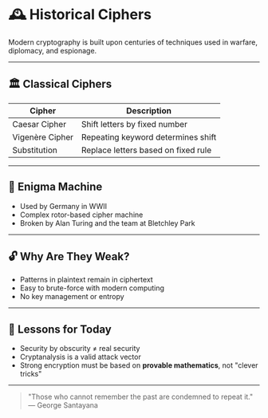 # 🕰️ Historical Ciphers

Modern cryptography is built upon centuries of techniques used in warfare, diplomacy, and espionage.

---

## 🏛️ Classical Ciphers

| Cipher        | Description |
|---------------|-------------|
| Caesar Cipher | Shift letters by fixed number |
| Vigenère Cipher | Repeating keyword determines shift |
| Substitution  | Replace letters based on fixed rule |

---

## 🧮 Enigma Machine

- Used by Germany in WWII  
- Complex rotor-based cipher machine  
- Broken by Alan Turing and the team at Bletchley Park

---

## 🔓 Why Are They Weak?

- Patterns in plaintext remain in ciphertext  
- Easy to brute-force with modern computing  
- No key management or entropy

---

## 🧠 Lessons for Today

- Security by obscurity ≠ real security  
- Cryptanalysis is a valid attack vector  
- Strong encryption must be based on **provable mathematics**, not "clever tricks"

---

> "Those who cannot remember the past are condemned to repeat it."  
> — George Santayana
